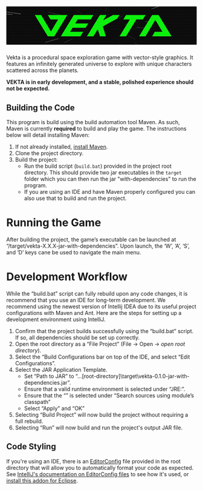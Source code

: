 # ![VEKTA](/docs/header.PNG)

Vekta is a procedural space exploration game with vector-style graphics. It features an infinitely generated universe to explore with unique characters scattered across the planets.

**VEKTA is in early development, and a stable, polished experience should not be expected.**

## Building the Code
This program is build using the build automation tool Maven. As such, Maven is currently **required** to build and
play the game. The instructions below will detail installing Maven:

1. If not already installed, [install Maven](https://maven.apache.org/install.html).
2. Clone the project directory.
3. Build the project:
    - Run the build script (`build.bat`) provided in the project root directory. This should provide two jar executables in the `target` folder
    which you can then run the jar "with-dependencies" to run the program. 
    - If you are using an IDE and have Maven properly configured you can also use that to build and run the project.
    
# Running the Game

After building the project, the game’s executable can be launched at “/target/vekta-X.X.X-jar-with-dependencies”. Upon launch, the ‘W’, ‘A’, ‘S’, and ‘D’ keys cane be used to navigate the main menu.

# Development Workflow

While the “build.bat” script can fully rebuild upon any code changes, it is recommend that you use an IDE for long-term development. We recommend using the newest version of Intellij IDEA due to its useful project configurations with Maven and Ant. Here are the steps for setting up a development environment using IntelliJ.
1. Confirm that the project builds successfully using the “build.bat” script. If so, all dependencies should be set up correctly.
2. Open the root directory as a “File Project” (File -> Open -> *open root directory*).
3. Select the “Build Configurations bar on top of the IDE, and select “Edit Configurations”.
4. Select the JAR Application Template.
    - Set “Path to JAR” to “…\[root-directory]\target\vekta-0.1.0-jar-with-dependencies.jar”.
    - Ensure that a valid runtime environment is selected under “JRE:”.
    - Ensure that the “<whole project>” is selected under “Search sources using module’s classpath”
    - Select “Apply” and “OK”
5. Selecting “Build Project” will now build the project without requiring a full rebuild.
6. Selecting “Run” will now build and run the project's output JAR file.
    
## Code Styling

If you're using an IDE, there is an [EditorConfig](https://editorconfig.org/) file provided in the root directory that will allow you to automatically format your code as expected.
See [IntelliJ's documentation on EditorConfig files](https://www.jetbrains.com/help/idea/configuring-code-style.html#editorconfig) to see how it's used, or [install this addon for Eclipse](https://marketplace.eclipse.org/content/editorconfig-eclipse).
